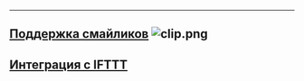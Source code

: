 ***

## [Поддержка смайликов](/articles/ru/fun/emoji-support) ![clip.png](https://in.kato.im/b5e3bce0249998787fb073c33be480fd10fe7912f2f11125e90d1c792ca9c74d/clip.png)
## [Интеграция с IFTTT](/articles/ru/fun/ifttt-integration)
